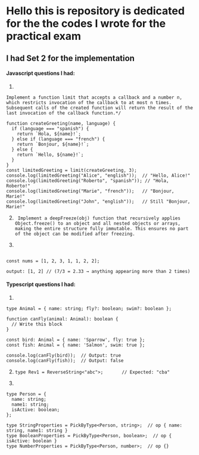 # Hello this is repository is dedicated for the the codes I wrote for the practical exam

## I had Set 2 for the implementation

#### Javascript questions I had:

1.

```/*
Implement a function limit that accepts a callback and a number n, which restricts invocation of the callback to at most n times. Subsequent calls of the created function will return the result of the last invocation of the callback function.*/

function createGreeting(name, language) {
  if (language === "spanish") {
    return `Hola, ${name}!`;
  } else if (language === "french") {
    return `Bonjour, ${name}!`;
  } else {
    return `Hello, ${name}!`;
  }
}
const limitedGreeting = limit(createGreeting, 3);
console.log(limitedGreeting("Alice", "english"));  // "Hello, Alice!"
console.log(limitedGreeting("Roberto", "spanish")); // "Hola, Roberto!"
console.log(limitedGreeting("Marie", "french"));   // "Bonjour, Marie!"
console.log(limitedGreeting("John", "english"));   // Still "Bonjour, Marie!"
```

2.  ` Implement a deepFreeze(obj) function that recursively applies Object.freeze() to an object and all nested objects or arrays, making the entire structure fully immutable. This ensures no part of the object can be modified after freezing.`

3.

```// Find Element Appearing More than N/3 Times

const nums = [1, 2, 3, 1, 1, 2, 2];

output: [1, 2] // (7/3 = 2.33 → anything appearing more than 2 times)
```

#### Typescript questions I had:

1.

```
type Animal = { name: string; fly?: boolean; swim?: boolean };

function canFly(animal: Animal): boolean {
  // Write this block
}

const bird: Animal = { name: 'Sparrow', fly: true };
const fish: Animal = { name: 'Salmon', swim: true };

console.log(canFly(bird));  // Output: true
console.log(canFly(fish));  // Output: false
```

2.  `type Rev1 = ReverseString<"abc">;       // Expected: "cba" `

3.

```
type Person = {
  name: string;
  name1: string;
  isActive: boolean;
};

type StringProperties = PickByType<Person, string>;  // op { name: string, name1: string }
type BooleanProperties = PickByType<Person, boolean>;  // op { isActive: boolean }
type NumberProperties = PickByType<Person, number>;  // op {}
```
